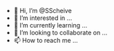 - 👋 Hi, I’m @SScheive
- 👀 I’m interested in ...
- 🌱 I’m currently learning ...
- 💞️ I’m looking to collaborate on ...
- 📫 How to reach me ...

<!---
SScheive/SScheive is a ✨ special ✨ repository because its `README.md` (this file) appears on your GitHub profile.
You can click the Preview link to take a look at your changes.
--->
